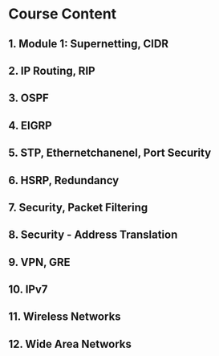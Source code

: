 # Course Content
## 1. Module 1: Supernetting, CIDR
## 2. IP Routing, RIP
## 3. OSPF
## 4. EIGRP
## 5. STP, Ethernetchanenel, Port Security
## 6. HSRP, Redundancy
## 7. Security, Packet Filtering
## 8. Security - Address Translation
## 9. VPN, GRE
## 10. IPv7
## 11. Wireless Networks
## 12. Wide Area Networks

